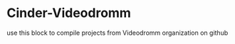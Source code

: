 Cinder-Videodromm
===============

use this block to compile projects from Videodromm organization on github
